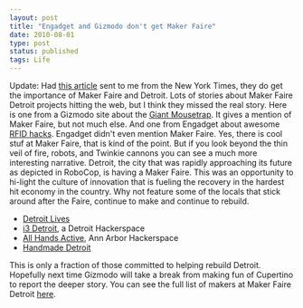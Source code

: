 ```yaml
---
layout: post
title: "Engadget and Gizmodo don't get Maker Faire"
date: 2010-08-01
type: post
status: published
tags: Life
---
```



Update: Had [this article](http://www.nytimes.com/2010/08/04/arts/design/04maker.html) sent to me from the New York Times, they do get the importance of Maker Faire and Detroit. Lots of stories about Maker Faire Detroit projects hitting the web, but I think they missed the real story. Here is one from a Gizmodo site about the [Giant Mousetrap](http://jalopnik.com/5601709/life+size-rube-goldberg-device-smashes-cars-with-two+ton-safe). It gives a mention of Maker Faire, but not much else. And one from Engadget about awesome [RFID hacks](http://www.engadget.com/2010/07/31/send-google-earth-for-a-spin-with-this-rfid-steampunk-globe-vid/). Engadget didn't even mention Maker Faire. Yes, there is cool stuf at Maker Faire, that is kind of the point. But if you look beyond the thin veil of fire, robots, and Twinkie cannons you can see a much more interesting narrative. Detroit, the city that was rapidly approaching its future as depicted in RoboCop, is having a Maker Faire. This was an opportunity to hi-light the culture of innovation that is fueling the recovery in the hardest hit economy in the country. Why not feature some of the locals that stick around after the Faire, continue to make and continue to rebuild.

* [Detroit Lives](http://www.detroitlives.org/)
* [i3 Detroit](http://www.i3detroit.com/), a Detroit Hackerspace
* [All Hands Active](http://allhandsactive.com/), Ann Arbor Hackerspace
* [Handmade Detroit](http://handmadedetroit.com/)

This is only a fraction of those committed to helping rebuild Detroit. Hopefully next time Gizmodo will take a break from making fun of Cupertino to report the deeper story. You can see the full list of makers at Maker Faire Detroit [here](http://makerfaire.com/detroit/2010/makers/).
